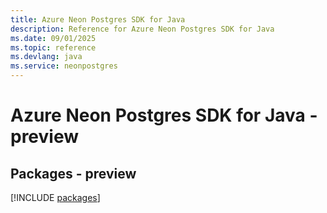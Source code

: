 ```yaml
---
title: Azure Neon Postgres SDK for Java
description: Reference for Azure Neon Postgres SDK for Java
ms.date: 09/01/2025
ms.topic: reference
ms.devlang: java
ms.service: neonpostgres
---
```

# Azure Neon Postgres SDK for Java - preview
## Packages - preview
[!INCLUDE [packages](neon-postgres-index.md)]